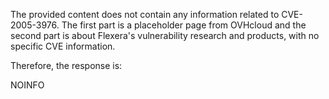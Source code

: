 The provided content does not contain any information related to CVE-2005-3976. The first part is a placeholder page from OVHcloud and the second part is about Flexera's vulnerability research and products, with no specific CVE information.

Therefore, the response is:

NOINFO